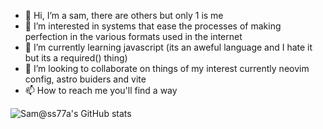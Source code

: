 - 👋 Hi, I’m a sam, there are others but only 1 is me
- 👀 I’m interested in systems that ease the processes of making perfection in the various formats used in the internet
- 🌱 I’m currently learning javascript (its an aweful language and I hate it but its a required() thing)
- 💞️ I’m looking to collaborate on things of my interest currently neovim config, astro buiders and vite
- 📫 How to reach me you'll find a way

![Sam@ss77a's GitHub stats](https://github-readme-stats.vercel.app/api?username=ss77a&show_icons=true&theme=transparent&bg_color=303446&text_color=c6d0f5&icon_c)

<!---
ss77a/ss77a is a ✨ special ✨ repository because its `README.md` (this file) appears on your GitHub profile.
You can click the Preview link to take a look at your changes.
--->
